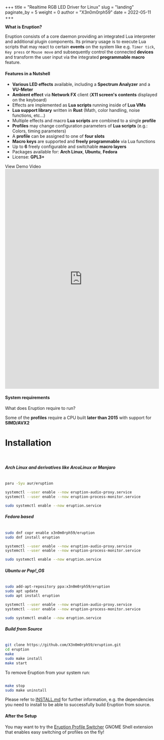 +++
title = "Realtime RGB LED Driver for Linux"
slug = "landing"
paginate_by = 5
weight = 0
author = "X3n0m0rph59"
date = 2022-05-11
+++

**What is Eruption?**

Eruption consists of a core daemon providing an integrated Lua interpreter and additional plugin components. Its primary usage is to execute Lua scripts that may react to certain **events** on the system like e.g. `Timer tick`, `Key press` or `Mouse move` and subsequently control the connected **devices** and transform the user input via the integrated **programmable macro** feature.

#### Features in a Nutshell

* **Various LED effects** available, including a **Spectrum Analyzer** and a **VU-Meter**
* **Ambient effect** via **Network FX** client (**X11 screen's** **contents** displayed on the keyboard)
* Effects are implemented as **Lua scripts** running inside of **Lua VMs**
* **Lua support library** written in **Rust** (Math, color handling, noise functions, etc...)
* Multiple effects and macro **Lua scripts** are combined to a single **profile**
* **Profiles** may change configuration parameters of **Lua scripts** (e.g.: Colors, timing parameters)
* A **profile** can be assigned to one of **four slots**
* **Macro keys** are supported and **freely programmable** via Lua functions
* Up to **6** freely configurable and switchable **macro layers**
* Packages available for: **Arch Linux**, **Ubuntu**, **Fedora**
* License: **GPL3+**

<div class="spacer-button"></div>

<div class="d-flex justify-content-center">
    <a class="viewMoreButton animate__animated animate__fadeInDown animate__delay-4s" onclick="document.getElementById('player').scrollIntoView(false);">View Demo Video</a>
</div>

<div class="spacer-padding"></div>

<div class="scroll-reveal">
    <iframe id="ytplayer" type="text/html" width="100%" height="720px"
    src="https://www.youtube.com/embed/ig_71zg14nQ?autoplay=1&origin=https://eruption-website.vercel.app/"
    frameborder="0"></iframe>
</div>

<div id="player" class="spacer-special"></div>

<div class="spacer-padding"></div>

#### System requirements

What does Eruption require to run?

Some of the **profiles** require a CPU built **later than 2015** with support for **SIMD/AVX2**

<div class="spacer-xs"></div>

# Installation

<br/>

##### Arch Linux and derivatives like ArcoLinux or Manjaro

```sh

paru -Syu aur/eruption

systemctl --user enable --now eruption-audio-proxy.service
systemctl --user enable --now eruption-process-monitor.service

sudo systemctl enable --now eruption.service
```

<div class="spacer-section"></div>

##### Fedora based

```sh

sudo dnf copr enable x3n0m0rph59/eruption
sudo dnf install eruption

systemctl --user enable --now eruption-audio-proxy.service
systemctl --user enable --now eruption-process-monitor.service

sudo systemctl enable --now eruption.service
```

<div class="spacer-section"></div>

##### Ubuntu or Pop!_OS

```sh

sudo add-apt-repository ppa:x3n0m0rph59/eruption
sudo apt update
sudo apt install eruption

systemctl --user enable --now eruption-audio-proxy.service
systemctl --user enable --now eruption-process-monitor.service

sudo systemctl enable --now eruption.service
```

<div class="spacer-section"></div>

##### Build from Source

```sh

git clone https://github.com/X3n0m0rph59/eruption.git
cd eruption
make
sudo make install
make start
```

To remove Eruption from your system run:

```sh

make stop
sudo make uninstall
```

Please refer to [INSTALL.md](https://github.com/X3n0m0rph59/eruption/blob/master/docs/INSTALL.md) for further information, e.g. the dependencies you need to install to be
able to successfully build Eruption from source.

<div class="spacer-section"></div>

#### After the Setup

You may want to try the [Eruption Profile Switcher](https://extensions.gnome.org/extension/2621/eruption-profile-switcher/)
GNOME Shell extension that enables easy switching of profiles on the fly!
